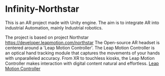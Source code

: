 # Infinity-Northstar
This is an AR project made with Unity engine. The aim is to integrate AR into industrial Automation, mainly Industrial robotics.

The project is based on project Northstar https://developer.leapmotion.com/northstar
The Open-source AR headset is centered around a 'Leap Motion Controller'. The Leap Motion Controller is an optical hand tracking module that captures the movements of your hands with unparalleled accuracy. From XR to touchless kiosks, the Leap Motion Controller makes interaction with digital content natural and effortless.
[Leap Motion Controller](https://cms.ultraleap.com/app/uploads/2020/02/HERO-UltraLeap_Product05342_edit.jpg)
